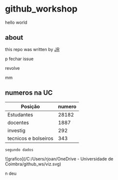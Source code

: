 # github_workshop
hello world
## about
this repo was written by [JR](www.google.com)

p fechar issue

revolve 

mm


## numeros na UC

|Posição|numero|
|---|----|
|Estudantes|28182|
|docentes|1887|
|investig| 292|
|tecnicos e bolseiros|343|

```
segundo dados
```

![grafico](/C:/Users/rjoan/OneDrive - Universidade de Coimbra/github_ws/viz.svg)

n deu
